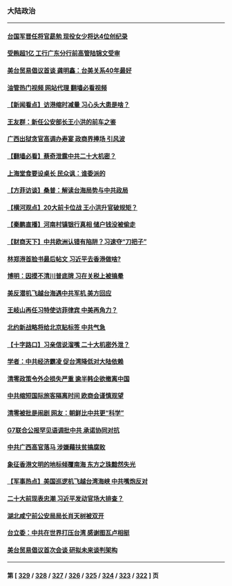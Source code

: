 ### 大陆政治
---
#### [台国军晋任将官勗勉 现役女少将达4位创纪录](../../pages/ncid277/n13769874.md?06292045) 
#### [受贿超1亿 工行广东分行前高管陆锦文受审](../../pages/ncid277/n13769892.md?06292045) 
#### [美台贸易倡议首谈 龚明鑫：台美关系40年最好](../../pages/ncid277/n13769663.md?06292045) 
#### [油管热门视频 网站代理 翻墙必看视频](http://209.222.30.114:81/youtube.html?06292045)
#### [【新闻看点】访港缩时减量 习心头大患是啥？](../../pages/ncid277/n13769527.md?06292045) 
#### [王友群：新任公安部长王小洪的前车之鉴](../../pages/ncid277/n13769534.md?06292045) 
#### [广西出狱贪官高调办寿宴 政商界捧场 引风波](../../pages/ncid277/n13769688.md?06292045) 
#### [【翻墙必看】蔡奇泄露中共二十大机密？](../../pages/ncid277/n13769686.md?06292045) 
#### [上海堂食要设桌长 民众讽：谁委派的](../../pages/ncid277/n13769595.md?06292045) 
#### [【方菲访谈】桑普：解读台海局势与中共政局](../../pages/ncid277/n13769381.md?06292045) 
#### [【横河观点】20大前卡位战 王小洪升官破规矩？](../../pages/ncid277/n13769551.md?06292045) 
#### [【秦鹏直播】河南村镇银行真相 储户钱没被偷走](../../pages/ncid277/n13769542.md?06292045) 
#### [【财商天下】中共欧洲认错有陷阱？习速夺“刀把子”](../../pages/ncid277/n13769414.md?06292045) 
#### [林郑港首脸书最后帖文 习近平去香港做啥?](../../pages/ncid277/n13769393.md?06292045) 
#### [博明：因摸不清川普底牌 习在关税上被搞晕](../../pages/ncid277/n13768841.md?06292045) 
#### [美反潜机飞越台海遇中共军机 美方回应](../../pages/ncid277/n13769433.md?06292045) 
#### [王岐山再任习特使访菲律宾 中美再角力？](../../pages/ncid277/n13769385.md?06292045) 
#### [北约新战略将给北京贴标签 中共气急](../../pages/ncid277/n13769418.md?06292045) 
#### [【十字路口】习亲信说溜嘴 二十大机密外泄？](../../pages/ncid277/n13769298.md?06292045) 
#### [学者：中共经济霸凌 促台湾降低对大陆依赖](../../pages/ncid277/n13769294.md?06292045) 
#### [清零政策令外企损失严重 逾半韩企欲撤离中国](../../pages/ncid277/n13769374.md?06292045) 
#### [中共缩短国际旅客隔离时间 欧商会谨慎观望](../../pages/ncid277/n13769210.md?06292045) 
#### [清零被批是闹剧 网友：朝鲜比中共更“科学”](../../pages/ncid277/n13768825.md?06292045) 
#### [G7联合公报罕见语调批中共 承诺协同对抗](../../pages/ncid277/n13769314.md?06292045) 
#### [中共广西高官落马 涉嫌藉扶贫搞腐败](../../pages/ncid277/n13769363.md?06292045) 
#### [象征香港文明的地标倾覆南海 东方之珠黯然失光](../../pages/ncid277/n13769340.md?06292045) 
#### [【军事热点】美国巡逻机飞越台湾海峡 中共嘴炮反对](../../pages/ncid277/n13768976.md?06292045) 
#### [二十大前现表忠潮 习近平发动官场大排查？](../../pages/ncid277/n13769156.md?06292045) 
#### [湖北咸宁前公安局局长肖天树被双开](../../pages/ncid277/n13769117.md?06292045) 
#### [台立委：中共在世界打压台湾 感谢图瓦卢相挺](../../pages/ncid277/n13769031.md?06292045) 
#### [美台贸易倡议首次会谈 研拟未来谈判架构](../../pages/ncid277/n13768956.md?06292045) 

---
#### 第 [ [329](./329.md?06292045) / [328](./328.md?06292045) / [327](./327.md?06292045) / [326](./326.md?06292045) / [325](./325.md?06292045) / [324](./324.md?06292045) / [323](./323.md?06292045) / [322](./322.md?06292045) ] 页
